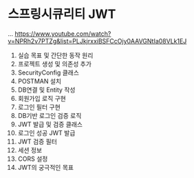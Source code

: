 # 스프링시큐리티 JWT 
  ... https://www.youtube.com/watch?v=NPRh2v7PTZg&list=PLJkjrxxiBSFCcOjy0AAVGNtIa08VLk1EJ


1. 실습 목표 및 간단한 동작 원리
2. 프로젝트 생성 및 의존성 추가
3. SecurityConfig 클래스
4. POSTMAN 설치
5. DB연결 및 Entity 작성
6. 회원가입 로직 구현
7. 로그인 필터 구현
8. DB기반 로그인 검증 로직
9. JWT 발급 및 검증 클래스
10. 로그인 성공 JWT 발급
11. JWT 검증 필터
12. 세션 정보
13. CORS 설정
14. JWT의 궁극적인 목표